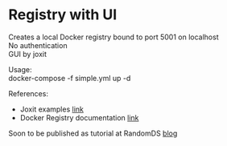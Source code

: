 # Registry with UI

Creates a local Docker registry bound to port 5001 on localhost  
No authentication  
GUI by joxit  

Usage:  
docker-compose -f simple.yml up -d

References:
- Joxit examples [link](https://github.com/Joxit/docker-registry-ui/tree/main/examples/ui-as-standalone)
- Docker Registry documentation [link](https://docs.docker.com/registry/)

Soon to be published as tutorial at RandomDS [blog](https://randomds.com/blog/)
